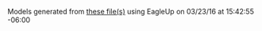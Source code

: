 Models generated from [these file(s)](https://raw.github.com/sparkfun/Solderable_Breadboard_Mini/de9c4c1299e8130a71acfdd53d6c335434d76b6e/hardware/solderable_breadboard_mini.brd) using EagleUp on 03/23/16 at 15:42:55 -06:00

